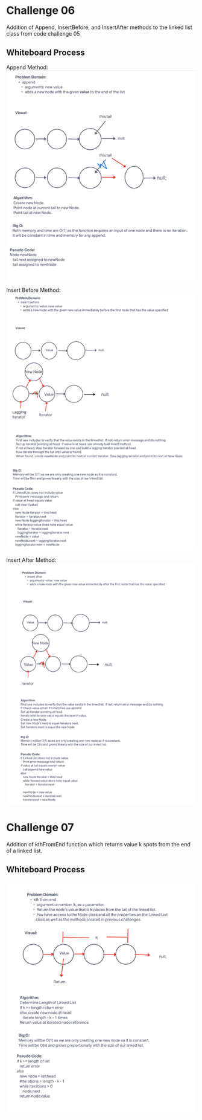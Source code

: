 # Challenge 06
Addition of Append, InsertBefore, and InsertAfter methods to the linked list class from code challenge 05

## Whiteboard Process
Append Method:
![Append Method](Resources/Append.png)

Insert Before Method:
![Insert Before](Resources/InsertBefore.png)

Insert After Method:
![Insert After](Resources/InsertAfter.png)

# Challenge 07
Addition of kthFromEnd function which returns value k spots from the end of a linked list.

## Whiteboard Process
![kth From End](Resources/kthFromEnd.png)

